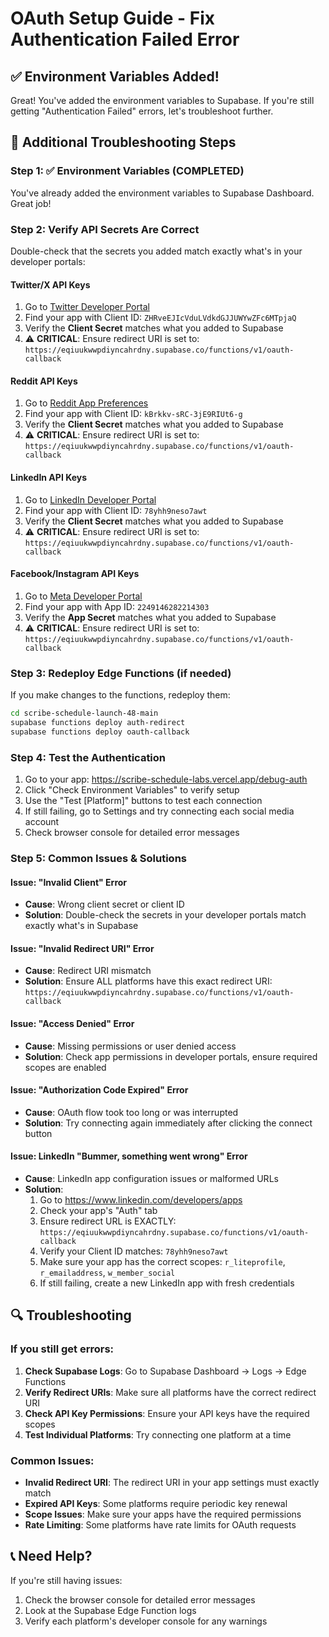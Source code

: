 # OAuth Setup Guide - Fix Authentication Failed Error

## ✅ Environment Variables Added!
Great! You've added the environment variables to Supabase. If you're still getting "Authentication Failed" errors, let's troubleshoot further.

## 🔧 Additional Troubleshooting Steps

### Step 1: ✅ Environment Variables (COMPLETED)
You've already added the environment variables to Supabase Dashboard. Great job!

### Step 2: Verify API Secrets Are Correct
Double-check that the secrets you added match exactly what's in your developer portals:

#### Twitter/X API Keys
1. Go to [Twitter Developer Portal](https://developer.twitter.com/en/portal/dashboard)
2. Find your app with Client ID: `ZHRveEJIcVduLVdkdGJJUWYwZFc6MTpjaQ`
3. Verify the **Client Secret** matches what you added to Supabase
4. ⚠️ **CRITICAL**: Ensure redirect URI is set to: `https://eqiuukwwpdiyncahrdny.supabase.co/functions/v1/oauth-callback`

#### Reddit API Keys
1. Go to [Reddit App Preferences](https://www.reddit.com/prefs/apps)
2. Find your app with Client ID: `kBrkkv-sRC-3jE9RIUt6-g`
3. Verify the **Client Secret** matches what you added to Supabase
4. ⚠️ **CRITICAL**: Ensure redirect URI is set to: `https://eqiuukwwpdiyncahrdny.supabase.co/functions/v1/oauth-callback`

#### LinkedIn API Keys
1. Go to [LinkedIn Developer Portal](https://www.linkedin.com/developers/apps)
2. Find your app with Client ID: `78yhh9neso7awt`
3. Verify the **Client Secret** matches what you added to Supabase
4. ⚠️ **CRITICAL**: Ensure redirect URI is set to: `https://eqiuukwwpdiyncahrdny.supabase.co/functions/v1/oauth-callback`

#### Facebook/Instagram API Keys
1. Go to [Meta Developer Portal](https://developers.facebook.com/apps)
2. Find your app with App ID: `2249146282214303`
3. Verify the **App Secret** matches what you added to Supabase
4. ⚠️ **CRITICAL**: Ensure redirect URI is set to: `https://eqiuukwwpdiyncahrdny.supabase.co/functions/v1/oauth-callback`

### Step 3: Redeploy Edge Functions (if needed)

If you make changes to the functions, redeploy them:

```bash
cd scribe-schedule-launch-48-main
supabase functions deploy auth-redirect
supabase functions deploy oauth-callback
```

### Step 4: Test the Authentication

1. Go to your app: https://scribe-schedule-labs.vercel.app/debug-auth
2. Click "Check Environment Variables" to verify setup
3. Use the "Test [Platform]" buttons to test each connection
4. If still failing, go to Settings and try connecting each social media account
5. Check browser console for detailed error messages

### Step 5: Common Issues & Solutions

#### Issue: "Invalid Client" Error
- **Cause**: Wrong client secret or client ID
- **Solution**: Double-check the secrets in your developer portals match exactly what's in Supabase

#### Issue: "Invalid Redirect URI" Error
- **Cause**: Redirect URI mismatch
- **Solution**: Ensure ALL platforms have this exact redirect URI: `https://eqiuukwwpdiyncahrdny.supabase.co/functions/v1/oauth-callback`

#### Issue: "Access Denied" Error
- **Cause**: Missing permissions or user denied access
- **Solution**: Check app permissions in developer portals, ensure required scopes are enabled

#### Issue: "Authorization Code Expired" Error
- **Cause**: OAuth flow took too long or was interrupted
- **Solution**: Try connecting again immediately after clicking the connect button

#### Issue: LinkedIn "Bummer, something went wrong" Error
- **Cause**: LinkedIn app configuration issues or malformed URLs
- **Solution**:
  1. Go to https://www.linkedin.com/developers/apps
  2. Check your app's "Auth" tab
  3. Ensure redirect URL is EXACTLY: `https://eqiuukwwpdiyncahrdny.supabase.co/functions/v1/oauth-callback`
  4. Verify your Client ID matches: `78yhh9neso7awt`
  5. Make sure your app has the correct scopes: `r_liteprofile`, `r_emailaddress`, `w_member_social`
  6. If still failing, create a new LinkedIn app with fresh credentials

## 🔍 Troubleshooting

### If you still get errors:

1. **Check Supabase Logs**: Go to Supabase Dashboard → Logs → Edge Functions
2. **Verify Redirect URIs**: Make sure all platforms have the correct redirect URI
3. **Check API Key Permissions**: Ensure your API keys have the required scopes
4. **Test Individual Platforms**: Try connecting one platform at a time

### Common Issues:

- **Invalid Redirect URI**: The redirect URI in your app settings must exactly match
- **Expired API Keys**: Some platforms require periodic key renewal
- **Scope Issues**: Make sure your apps have the required permissions
- **Rate Limiting**: Some platforms have rate limits for OAuth requests

## 📞 Need Help?

If you're still having issues:
1. Check the browser console for detailed error messages
2. Look at the Supabase Edge Function logs
3. Verify each platform's developer console for any warnings

